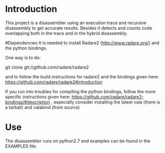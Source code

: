 # Introduction
This project is a disassembler using an execution trace and recursive disassembly to get accurate results. Besides it detects and counts code overlapping both in the trace and in the hybrid disassembly.

#Dependencies
It is needed to install Radare2 (http://www.radare.org/) and the python bindings.

One way is to do:

git clone git://github.com/radare/radare2 

and to follow the build instructions for radare2 and the bindings given here:
https://github.com/radare/radare2#introduction

If you run into troubles for compiling the python bindings, follow the more specific instructions given here:
https://github.com/radare/radare2-bindings/#description 
, especially consider installing the latest vala (there is a tarball) and valabind (from source)

# Use
The disassembler runs on python2.7 and examples can be found in the EXAMPLES file.
